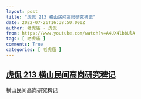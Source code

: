 ```yaml
---
layout: post
title: "虎侃 213 横山民间高岗研究稗记"
date: 2022-07-26T16:38:50.000Z
author: 老虎庙 · 虎侃
from: https://www.youtube.com/watch?v=A4UX4lbbUlA
tags: [ 老虎庙 ]
comments: True
categories: [ 老虎庙 ]
---
```

<!--1658853530000-->
[虎侃 213 横山民间高岗研究稗记](https://www.youtube.com/watch?v=A4UX4lbbUlA)
------

<div>
横山民间高岗研究稗记
</div>
